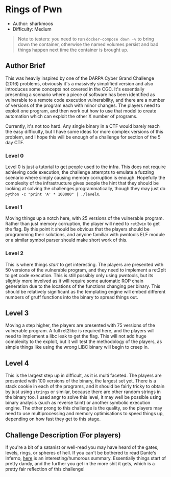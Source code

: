 # Rings of Pwn

- Author: sharkmoos
- Difficulty: Medium 

> Note to testers: you need to run `docker-compose down -v` to bring down the container, otherwise the 
> named volumes persist and bad things happen next time the container is brought up.


## Author Brief

This was heavily inspired by one of the DARPA Cyber Grand Challenge (2016) problems, obviously it's a massively simplified
version and also introduces some concepts not covered in the CGC. It's essentially presenting a 
scenario where a piece of software has been identified as vulnerable to a remote code execution vulnerability, and
there are a number of versions of the program each with minor changes. The players need to exploit one program, and then
work out how to use that model to create automation which can exploit the other X number of programs.

Currently, it's not too hard. Any single binary in a CTF would barely reach the easy difficulty, but I have some ideas for more
complex versions of this problem, and I hope this will be enough of a challenge for section of the 5 day CTF.

### Level 0 

Level 0 is just a tutorial to get people used to the infra. This does not require achieving code execution, 
the challenge attempts to emulate a fuzzing scenario where simply causing memory corruption is enough. 
Hopefully the complexity of the infrastructure gives people the hint that they should be looking at solving the challenges
programmatically, though they may just do `python -c "print 'A' * 100000" | ./levelX`.

### Level 1

Moving things up a notch here, with 25 versions of the vulnerable program. Rather than just memory corruption, the 
player will need to `ret2win` to get the flag. By this point it should be obvious that the players should be programming
their solutions, and anyone familiar with pwntools ELF module or a similar symbol parser should make short work of this.

### Level 2

This is where things *start* to get interesting. The players are presented with 50 versions of the vulnerable program, 
and they need to implement a ret2plt to get code execution. This is still possibly only using pwntools, but its 
slightly more involved as it will require some automatic ROP chain generation due to the locations of the 
functions changing per binary. This should be relatively significant as the templating engine will embed different
numbers of gruff functions into the binary to spread things out.

## Level 3

Moving a step higher, the players are presented with 75 versions of the vulnerable program. A full ret2libc is required
here, and the players will need to implement a libc leak to get the flag. This will not add huge complexity to the exploit,
but it will test the methodology of the players, as simple things like using the wrong LIBC binary will begin to creep in.

## Level 4

This is the largest step up in difficult, as it is multi faceted. The players are presented with 100 versions of the
binary, the largest set yet. There is a stack cookie in each of the programs, and it should be fairly tricky to obtain
by just using `strings` or similar, because there are other random strings in the binary too. I used angr to solve this
level, it may well be possible using binary analysis (such as reverse taint) or another symbolic execution engine. The other
prong to this challenge is the quality, so the players may need to use multiprocessing and memory optimisations to speed
things up, depending on how fast they get to this stage.

[//]: # (## Level 5)

[//]: # ()
[//]: # (Level 4 was easy enough? Well, try it again but without any symbols in the binary.)


## Challenge Description (For players)

If you're a bit of a satanist or well-read you may have heard of the gates, levels, rings, or spheres of hell. If you
can't be bothered to read Dante's Inferno, [here](https://www.penguinrandomhouse.com/articles/a-visitors-guide-to-dantes-nine-circles-of-hell/)
is an interesting/humorous summary. Essentially things start of pretty dandy, and the further you get in the more shit it
gets, which is a pretty fair reflection of this challenge!

